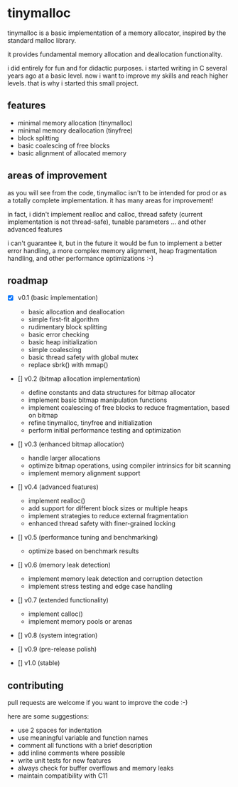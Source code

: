 # tinymalloc

tinymalloc is a basic implementation of a memory allocator, inspired by the standard malloc library.

it provides fundamental memory allocation and deallocation functionality.

i did entirely for fun and for didactic purposes. i started writing in C several years ago at a basic level. now i want to improve my skills and reach higher levels. that is why i started this small project.

## features

- minimal memory allocation (tinymalloc)
- minimal memory deallocation (tinyfree)
- block splitting
- basic coalescing of free blocks
- basic alignment of allocated memory

## areas of improvement

as you will see from the code, tinymalloc isn't to be intended for prod or as a totally complete implementation. it has many areas for improvement!

in fact, i didn't implement realloc and calloc, thread safety (current implementation is not thread-safe), tunable parameters ... and other advanced features

i can't guarantee it, but in the future it would be fun to implement a better error handling, a more complex memory alignment, heap fragmentation handling, and other performance optimizations :-)

## roadmap

- [x] v0.1 (basic implementation)

  - basic allocation and deallocation
  - simple first-fit algorithm
  - rudimentary block splitting
  - basic error checking
  - basic heap initialization
  - simple coalescing
  - basic thread safety with global mutex
  - replace sbrk() with mmap()

- [] v0.2 (bitmap allocation implementation)

  - define constants and data structures for bitmap allocator
  - implement basic bitmap manipulation functions
  - implement coalescing of free blocks to reduce fragmentation, based on bitmap
  - refine tinymalloc, tinyfree and initialization
  - perform initial performance testing and optimization

- [] v0.3 (enhanced bitmap allocation)

  - handle larger allocations
  - optimize bitmap operations, using compiler intrinsics for bit scanning
  - implement memory alignment support

- [] v0.4 (advanced features)

  - implement realloc()
  - add support for different block sizes or multiple heaps
  - implement strategies to reduce external fragmentation
  - enhanced thread safety with finer-grained locking

- [] v0.5 (performance tuning and benchmarking)

  - optimize based on benchmark results

- [] v0.6 (memory leak detection)

  - implement memory leak detection and corruption detection
  - implement stress testing and edge case handling

- [] v0.7 (extended functionality)

  - implement calloc()
  - implement memory pools or arenas

- [] v0.8 (system integration)

- [] v0.9 (pre-release polish)

- [] v1.0 (stable)

## contributing

pull requests are welcome if you want to improve the code :-)

here are some suggestions:

- use 2 spaces for indentation
- use meaningful variable and function names
- comment all functions with a brief description
- add inline comments where possible
- write unit tests for new features
- always check for buffer overflows and memory leaks
- maintain compatibility with C11
